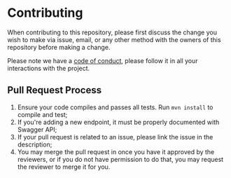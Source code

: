 # Contributing

When contributing to this repository, please first discuss the change you wish to make via issue, email, or any other method with the owners of this repository before making a change.

Please note we have a [code of conduct](https://github.com/fogbow/federated-network-service/blob/master/CODE_OF_CONDUCT.md), please follow it in all your interactions with the project.

## Pull Request Process

1. Ensure your code compiles and passes all tests. Run `mvn install` to compile and test;
2. If you're adding a new endpoint, it must be properly documented with Swagger API;
3. If your pull request is related to an issue, please link the issue in the description;
4. You may merge the pull request in once you have it approved by the reviewers, or if you do not have permission to do that, you may request the reviewer to merge it for you.

